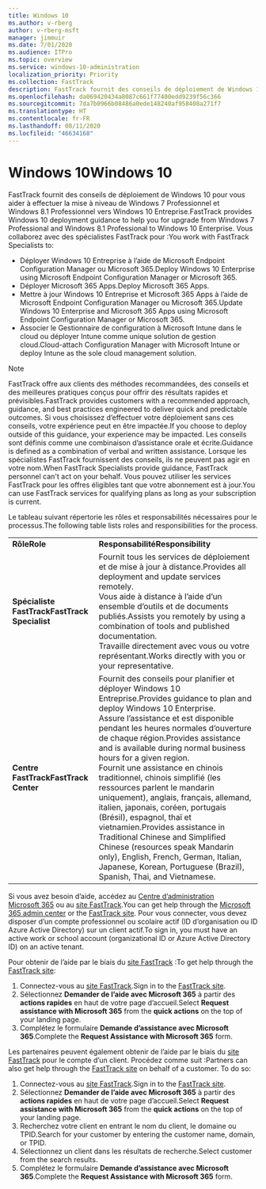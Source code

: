 ```yaml
---
title: Windows 10
ms.author: v-rberg
author: v-rberg-msft
manager: jimmuir
ms.date: 7/01/2020
ms.audience: ITPro
ms.topic: overview
ms.service: windows-10-administration
localization_priority: Priority
ms.collection: FastTrack
description: FastTrack fournit des conseils de déploiement de Windows 10 pour vous aider à effectuer la mise à niveau de Windows 7 Professionnel et Windows 8.1 Professionnel vers Windows 10 Entreprise.
ms.openlocfilehash: da069420434a8087c661f77400edd9239f56c366
ms.sourcegitcommit: 7da7b0966b08486a0ede148240af958408a271f7
ms.translationtype: HT
ms.contentlocale: fr-FR
ms.lasthandoff: 08/11/2020
ms.locfileid: "46634168"
---
```

# <a name="windows-10"></a><span data-ttu-id="c3c1a-103">Windows 10</span><span class="sxs-lookup"><span data-stu-id="c3c1a-103">Windows 10</span></span>

<span data-ttu-id="c3c1a-104">FastTrack fournit des conseils de déploiement de Windows 10 pour vous aider à effectuer la mise à niveau de Windows 7 Professionnel et Windows 8.1 Professionnel vers Windows 10 Entreprise.</span><span class="sxs-lookup"><span data-stu-id="c3c1a-104">FastTrack provides Windows 10 deployment guidance to help you for upgrade from Windows 7 Professional and Windows 8.1 Professional to Windows 10 Enterprise.</span></span> <span data-ttu-id="c3c1a-105">Vous collaborez avec des spécialistes FastTrack pour :</span><span class="sxs-lookup"><span data-stu-id="c3c1a-105">You work with FastTrack Specialists to:</span></span>

- <span data-ttu-id="c3c1a-106">Déployer Windows 10 Entreprise à l’aide de Microsoft Endpoint Configuration Manager ou Microsoft 365.</span><span class="sxs-lookup"><span data-stu-id="c3c1a-106">Deploy Windows 10 Enterprise using Microsoft Endpoint Configuration Manager or Microsoft 365.</span></span>
- <span data-ttu-id="c3c1a-107">Déployer Microsoft 365 Apps.</span><span class="sxs-lookup"><span data-stu-id="c3c1a-107">Deploy Microsoft 365 Apps.</span></span> 
- <span data-ttu-id="c3c1a-108">Mettre à jour Windows 10 Entreprise et Microsoft 365 Apps à l’aide de Microsoft Endpoint Configuration Manager ou Microsoft 365.</span><span class="sxs-lookup"><span data-stu-id="c3c1a-108">Update Windows 10 Enterprise and Microsoft 365 Apps using Microsoft Endpoint Configuration Manager or Microsoft 365.</span></span>
- <span data-ttu-id="c3c1a-109">Associer le Gestionnaire de configuration à Microsoft Intune dans le cloud ou déployer Intune comme unique solution de gestion cloud.</span><span class="sxs-lookup"><span data-stu-id="c3c1a-109">Cloud-attach Configuration Manager with Microsoft Intune or deploy Intune as the sole cloud management solution.</span></span>
  
> [!NOTE]
> <span data-ttu-id="c3c1a-110">FastTrack offre aux clients des méthodes recommandées, des conseils et des meilleures pratiques conçus pour offrir des résultats rapides et prévisibles.</span><span class="sxs-lookup"><span data-stu-id="c3c1a-110">FastTrack provides customers with a recommended approach, guidance, and best practices engineered to deliver quick and predictable outcomes.</span></span> <span data-ttu-id="c3c1a-111">Si vous choisissez d’effectuer votre déploiement sans ces conseils, votre expérience peut en être impactée.</span><span class="sxs-lookup"><span data-stu-id="c3c1a-111">If you choose to deploy outside of this guidance, your experience may be impacted.</span></span> <span data-ttu-id="c3c1a-112">Les conseils sont définis comme une combinaison d’assistance orale et écrite.</span><span class="sxs-lookup"><span data-stu-id="c3c1a-112">Guidance is defined as a combination of verbal and written assistance.</span></span> <span data-ttu-id="c3c1a-113">Lorsque les spécialistes FastTrack fournissent des conseils, ils ne peuvent pas agir en votre nom.</span><span class="sxs-lookup"><span data-stu-id="c3c1a-113">When FastTrack Specialists provide guidance, FastTrack personnel can't act on your behalf.</span></span> <span data-ttu-id="c3c1a-114">Vous pouvez utiliser les services FastTrack pour les offres éligibles tant que votre abonnement est à jour.</span><span class="sxs-lookup"><span data-stu-id="c3c1a-114">You can use FastTrack services for qualifying plans as long as your subscription is current.</span></span>  
    
<span data-ttu-id="c3c1a-115">Le tableau suivant répertorie les rôles et responsabilités nécessaires pour le processus.</span><span class="sxs-lookup"><span data-stu-id="c3c1a-115">The following table lists roles and responsibilities for the process.</span></span>

|||
|:-----|:-----|
|<span data-ttu-id="c3c1a-116">**Rôle**</span><span class="sxs-lookup"><span data-stu-id="c3c1a-116">**Role**</span></span> <br/> |<span data-ttu-id="c3c1a-117">**Responsabilité**</span><span class="sxs-lookup"><span data-stu-id="c3c1a-117">**Responsibility**</span></span> <br/> |
|<span data-ttu-id="c3c1a-118">**Spécialiste FastTrack**</span><span class="sxs-lookup"><span data-stu-id="c3c1a-118">**FastTrack Specialist**</span></span> <br/> |<span data-ttu-id="c3c1a-119">Fournit tous les services de déploiement et de mise à jour à distance.</span><span class="sxs-lookup"><span data-stu-id="c3c1a-119">Provides all deployment and update services remotely.</span></span>  <br/> <span data-ttu-id="c3c1a-120">Vous aide à distance à l’aide d’un ensemble d’outils et de documents publiés.</span><span class="sxs-lookup"><span data-stu-id="c3c1a-120">Assists you remotely by using a combination of tools and published documentation.</span></span> <br/> <span data-ttu-id="c3c1a-121">Travaille directement avec vous ou votre représentant.</span><span class="sxs-lookup"><span data-stu-id="c3c1a-121">Works directly with you or your representative.</span></span>|
|<span data-ttu-id="c3c1a-122">**Centre FastTrack**</span><span class="sxs-lookup"><span data-stu-id="c3c1a-122">**FastTrack Center**</span></span>  <br/> |<span data-ttu-id="c3c1a-123">Fournit des conseils pour planifier et déployer Windows 10 Entreprise.</span><span class="sxs-lookup"><span data-stu-id="c3c1a-123">Provides guidance to plan and deploy Windows 10 Enterprise.</span></span>   <br/> <span data-ttu-id="c3c1a-124">Assure l’assistance et est disponible pendant les heures normales d’ouverture de chaque région.</span><span class="sxs-lookup"><span data-stu-id="c3c1a-124">Provides assistance and is available during normal business hours for a given region.</span></span> <br/> <span data-ttu-id="c3c1a-125">Fournit une assistance en chinois traditionnel, chinois simplifié (les ressources parlent le mandarin uniquement), anglais, français, allemand, italien, japonais, coréen, portugais (Brésil), espagnol, thaï et vietnamien.</span><span class="sxs-lookup"><span data-stu-id="c3c1a-125">Provides assistance in Traditional Chinese and Simplified Chinese (resources speak Mandarin only), English, French, German, Italian, Japanese, Korean, Portuguese (Brazil), Spanish, Thai, and Vietnamese.</span></span>|
 
<span data-ttu-id="c3c1a-126">Si vous avez besoin d’aide, accédez au [Centre d’administration Microsoft 365](https://go.microsoft.com/fwlink/?linkid=2032704) ou au [site FastTrack](https://go.microsoft.com/fwlink/?linkid=780698).</span><span class="sxs-lookup"><span data-stu-id="c3c1a-126">You can get help through the [Microsoft 365 admin center](https://go.microsoft.com/fwlink/?linkid=2032704) or the [FastTrack site](https://go.microsoft.com/fwlink/?linkid=780698).</span></span> <span data-ttu-id="c3c1a-127">Pour vous connecter, vous devez disposer d’un compte professionnel ou scolaire actif (ID d’organisation ou ID Azure Active Directory) sur un client actif.</span><span class="sxs-lookup"><span data-stu-id="c3c1a-127">To sign in, you must have an active work or school account (organizational ID or Azure Active Directory ID) on an active tenant.</span></span> 

<span data-ttu-id="c3c1a-128">Pour obtenir de l’aide par le biais du [site FastTrack](https://go.microsoft.com/fwlink/?linkid=780698) :</span><span class="sxs-lookup"><span data-stu-id="c3c1a-128">To get help through the [FastTrack site](https://go.microsoft.com/fwlink/?linkid=780698):</span></span> 
1.    <span data-ttu-id="c3c1a-129">Connectez-vous au [site FastTrack](https://go.microsoft.com/fwlink/?linkid=780698).</span><span class="sxs-lookup"><span data-stu-id="c3c1a-129">Sign in to the [FastTrack site](https://go.microsoft.com/fwlink/?linkid=780698).</span></span> 
2.    <span data-ttu-id="c3c1a-130">Sélectionnez **Demander de l’aide avec Microsoft 365** à partir des **actions rapides** en haut de votre page d’accueil.</span><span class="sxs-lookup"><span data-stu-id="c3c1a-130">Select **Request assistance with Microsoft 365** from the **quick actions** on the top of your landing page.</span></span>
3.    <span data-ttu-id="c3c1a-131">Complétez le formulaire **Demande d’assistance avec Microsoft 365**.</span><span class="sxs-lookup"><span data-stu-id="c3c1a-131">Complete the **Request Assistance with Microsoft 365** form.</span></span>
  
<span data-ttu-id="c3c1a-p104">Les partenaires peuvent également obtenir de l’aide par le biais du [site FastTrack](https://go.microsoft.com/fwlink/?linkid=780698) pour le compte d’un client. Procédez comme suit :</span><span class="sxs-lookup"><span data-stu-id="c3c1a-p104">Partners can also get help through the [FastTrack site](https://go.microsoft.com/fwlink/?linkid=780698) on behalf of a customer. To do so:</span></span>
1.    <span data-ttu-id="c3c1a-134">Connectez-vous au [site FastTrack](https://go.microsoft.com/fwlink/?linkid=780698).</span><span class="sxs-lookup"><span data-stu-id="c3c1a-134">Sign in to the [FastTrack site](https://go.microsoft.com/fwlink/?linkid=780698).</span></span> 
2.    <span data-ttu-id="c3c1a-135">Sélectionnez **Demander de l’aide avec Microsoft 365** à partir des **actions rapides** en haut de votre page d’accueil.</span><span class="sxs-lookup"><span data-stu-id="c3c1a-135">Select **Request assistance with Microsoft 365** from the **quick actions** on the top of your landing page.</span></span>
3.    <span data-ttu-id="c3c1a-136">Recherchez votre client en entrant le nom du client, le domaine ou TPID.</span><span class="sxs-lookup"><span data-stu-id="c3c1a-136">Search for your customer by entering the customer name, domain, or TPID.</span></span>
4.    <span data-ttu-id="c3c1a-137">Sélectionnez un client dans les résultats de recherche.</span><span class="sxs-lookup"><span data-stu-id="c3c1a-137">Select customer from the search results.</span></span>
5.    <span data-ttu-id="c3c1a-138">Complétez le formulaire **Demande d’assistance avec Microsoft 365**.</span><span class="sxs-lookup"><span data-stu-id="c3c1a-138">Complete the **Request Assistance with Microsoft 365** form.</span></span>
 
